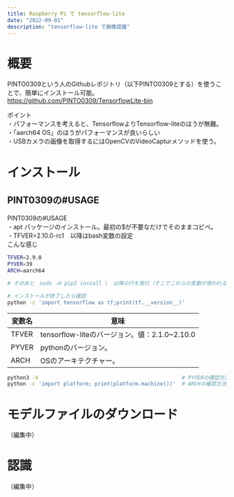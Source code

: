 ```yaml
---
title: Raspberry Pi で tensorflow-lite
date: "2022-09-01"
description: "tensorflow-lite で画像認識"
---
```


# 概要
PINTO0309という人のGithubレポジトリ（以下PINTO0309とする）を使うことで、簡単にインストール可能。
https://github.com/PINTO0309/TensorflowLite-bin

ポイント<br>
・パフォーマンスを考えると、TensorflowよりTensorflow-liteのほうが無難。<br>
・「aarch64 OS」のほうがパフォーマンスが良いらしい<br>
・USBカメラの画像を取得するにはOpenCVのVideoCapturメソッドを使う。<br>

# インストール
## PINT0309の#USAGE

PINT0309の#USAGE<br>
・apt パッケージのインストール。最初の$が不要なだけでそのままコピペ。<br>
・TFVER=2.10.0-rc1　以降はbash変数の設定<br>
こんな感じ<br>
```bash
TFVER=2.9.0
PYVER=39
ARCH=aarch64

# そのあと　sudo -H pip3 install \　以降の行を実行（そこでこれらの変数が使われる）

# インストールが終了したら確認
python -c 'import tensorflow as tf;print(tf.__version__)'
```

| 変数名 |  意味 |
| ---- | ---- |
| TFVER | tensorflow-liteのバージョン。値：2.1.0~2.10.0 |
| PYVER | pythonのバージョン。 |
| ARCH | OSのアーキテクチャー。 |


```bash
python3 -V							                    # PYVERの確認方法
python -c 'import platform; print(platform.machine())'	# ARCHの確認方法
```


# モデルファイルのダウンロード
（編集中）


# 認識
（編集中）
